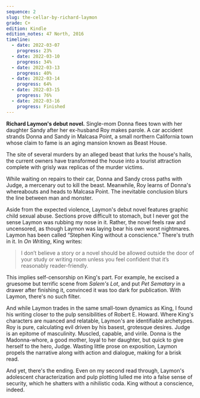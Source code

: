 ```yaml
---
sequence: 2
slug: the-cellar-by-richard-laymon
grade: C+
edition: Kindle
edition_notes: 47 North, 2016
timeline:
  - date: 2022-03-07
    progress: 23%
  - date: 2022-03-10
    progress: 34%
  - date: 2022-03-13
    progress: 40%
  - date: 2022-03-14
    progress: 64%
  - date: 2022-03-15
    progress: 76%
  - date: 2022-03-16
    progress: Finished
---
```


**Richard Laymon's debut novel.** Single-mom Donna flees town with her daughter Sandy after her ex-husband Roy makes parole. A car accident strands Donna and Sandy in Malcasa Point, a small northern California town whose claim to fame is an aging mansion known as Beast House.

<!-- end -->

The site of several murders by an alleged beast that lurks the house's halls, the current owners have transformed the house into a tourist attraction complete with grisly wax replicas of the murder victims.

While waiting on repairs to their car, Donna and Sandy cross paths with Judge, a mercenary out to kill the beast. Meanwhile, Roy learns of Donna's whereabouts and heads to Malcasa Point. The inevitable conclusion blurs the line between man and monster.

Aside from the expected violence, Laymon's debut novel features graphic child sexual abuse. Sections prove difficult to stomach, but I never got the sense Laymon was rubbing my nose in it. Rather, the novel feels raw and uncensored, as though Laymon was laying bear his own worst nightmares. Laymon has been called “Stephen King without a conscience.” There's truth in it. In <span data-work-slug="on-writing-by-stephen-king">_On Writing_</span>, King writes:

> I don’t believe a story or a novel should be allowed outside the door of your study or writing room unless you feel confident that it’s reasonably reader-friendly.

This implies self-censorship on King's part. For example, he excised a gruesome but terrific scene from <span data-work-slug="salems-lot-by-stephen-king">_Salem's Lot_</span>, and put <span data-work-slug="pet-sematary-by-stephen-king">_Pet Sematary_</span> in a drawer after finishing it, convinced it was too dark for publication. With Laymon, there's no such filter.

And while Laymon trades in the same small-town dynamics as King, I found his writing closer to the pulp sensibilities of Robert E. Howard. Where King's characters are nuanced and relatable, Laymon's are identifiable archetypes. Roy is pure, calculating evil driven by his basest, grotesque desires. Judge is an epitome of masculinity. Muscled, capable, and virile. Donna is the Madonna-whore, a good mother, loyal to her daughter, but quick to give herself to the hero, Judge. Wasting little prose on exposition, Laymon propels the narrative along with action and dialogue, making for a brisk read.

And yet, there's the ending. Even on my second read through, Laymon's adolescent characterization and pulp plotting lulled me into a false sense of security, which he shatters with a nihilistic coda. King without a conscience, indeed.
